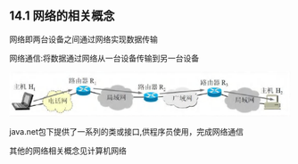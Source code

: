 ## 14.1 网络的相关概念

网络即两台设备之间通过网络实现数据传输

网络通信:将数据通过网络从一台设备传输到另一台设备

![img](14-1.png)

java.net包下提供了一系列的类或接口,供程序员使用，完成网络通信

其他的网络相关概念见计算机网络